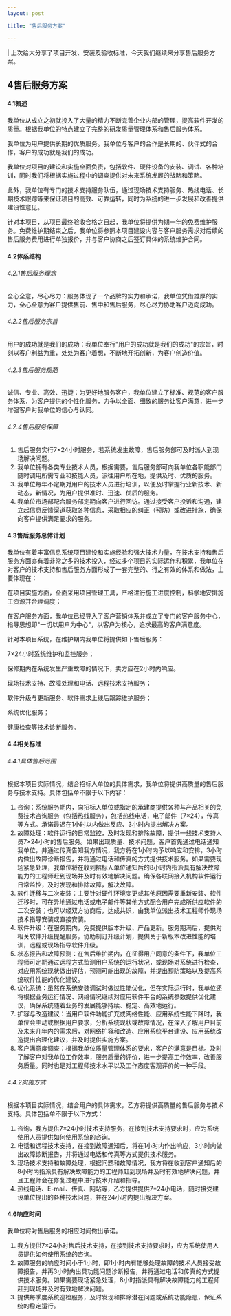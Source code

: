```yaml
---
layout: post

title: "售后服务方案"

---
```


| 上次给大分享了项目开发、安装及验收标准，今天我们继续来分享售后服务方案。

## 4售后服务方案

#### 4.1概述

我单位从成立之初就投入了大量的精力不断完善企业内部的管理，提高软件开发的质量。根据我单位的特点建立了完整的研发质量管理体系和售后服务体系。

我单位为用户提供长期的优质服务。我单位与客户的合作是长期的、伙伴式的合作，客户的成功就是我们的成功。

我单位对项目的建设和实施全面负责，包括软件、硬件设备的安装、调试、各种培训，同时我们将根据实施过程中的调查提供对未来系统发展的战略和策略。

此外，我单位有专门的技术支持服务队伍，通过现场技术支持服务、热线电话、长期技术跟踪等来保证项目的高效、可靠运转，同时为系统的进一步发展和改善提供建设性意见。

针对本项目，从项目最终验收合格之日起，我单位将提供为期一年的免费维护服务。免费维护期结束之后，我单位将参照本项目建设内容与客户服务需求对后续的售后服务费用进行单独报价，并与客户协商之后签订具体的系统维护合同。

#### 4.2体系结构

###### 4.2.1售后服务理念

全心全意，尽心尽力：服务体现了一个品牌的实力和承诺，我单位凭借雄厚的实力，全心全意为客户提供售前、售中和售后服务，尽心尽力协助客户迈向成功。

###### 4.2.2售后服务宗旨

用户的成功就是我们的成功：我单位奉行&quot;用户的成功就是我们的成功&quot;的宗旨，时刻以客户利益为重，处处为客户着想，不断地开拓创新，为客户创造价值。

###### 4.2.3售后服务规范

诚信、专业、高效、迅捷：为更好地服务客户，我单位建立了标准、规范的客户服务体系，为客户提供的个性化服务，力争以全面、细致的服务让客户满意，进一步增强客户对我单位的信心与认同。

###### 4.2.4售后服务保障

1. 售后服务实行7×24小时服务，若系统发生故障，售后服务部可及时派人到现场解决问题。
2. 我单位拥有各类专业技术人员，根据需要，售后服务部可向我单位各职能部门随时调用所需专业和技能人员，派往用户所在地，提供及时、优质的服务。
3. 我单位每年不定期对用户的技术人员进行培训，以便及时掌握行业新技术、新动态，新情况，为用户提供准时、迅速、优质的服务。
4. 我单位市场部配合服务部定期向客户进行回访。通过接受客户投诉和沟通，建立起信息反馈渠道获取各种信息，采取相应的纠正（预防）或改进措施，确保向客户提供满足要求的服务。

#### 4.3售后服务总体计划

我单位有着丰富信息系统项目建设和实施经验和强大技术力量，在技术支持和售后服务方面亦有着非常之多的技术投入，经过多个项目的实际运作和积累，我单位在对客户的技术支持和售后服务方面形成了一套完整的、行之有效的体系和做法，主要体现在：

在项目实施方面，全面采用项目管理工具，严格进行施工进度控制，科学地安排施工资源并合理调度；

在客户服务方面，我单位已经导入了客户营销体系并成立了专门的客户服务中心，指导思想即&quot;一切以用户为中心&quot;，以客户为核心，追求最高的客户满意度。

针对本项目系统，在维护期内我单位将提供如下售后服务：

7×24小时系统维护和监控服务；

保修期内在系统发生严重故障的情况下，卖方应在2小时内响应。

现场技术支持、故障处理和电话、远程技术支持服务；

软件升级与更新服务、软件需求上线后跟踪维护服务；

系统优化服务；

健康检查等技术诊断服务。

#### 4.4相关标准

###### 4.4.1具体售后范围

根据本项目实际情况，结合招标人单位的具体需求，我单位将提供高质量的售后服务与技术支持。具体包括单不限于以下内容：

1. 咨询：系统服务期内，向招标人单位或指定的承建商提供各种与产品相关的免费技术咨询服务（包括热线服务），包括热线电话，电子邮件（7×24），传真等方式。承诺最迟在1小时以内做出反应、3小时内提出解决方案。
2. 故障处理：软件运行的日常监控，及时发现和排除故障，提供一线技术支持人员7×24小时的售后服务。如果出现质量、技术问题，客户首先通过电话通知我单位，并通过传真告知我方情况，我方将在1小时内予以响应和安排，3小时内做出故障诊断报告，并将通过电话和传真的方式提供技术服务。如果需要现场紧急处理，我单位将在收到招标人单位通知后的8小时内指派具有解决故障能力的工程师赶到现场并及时有效地解决问题。确保各联网接入机构软件运行日常监控，及时发现和排除故障，解决故障。
3. 软件迁移与二次安装：主要针对硬件环境变更或其他原因需要重新安装、软件迁移时，可在异地通过电话或电子邮件等其他方式配合用户完成所供应软件的二次安装；也可以经双方协商后，达成共识，由我单位派出技术工程师作现场技术指导安装或直接安装。
4. 软件升级：在服务期内，免费提供版本升级、产品更新。服务期满后，提供对相关软件升级提醒服务，协助制订升级计划，提供关于新版本改进性能的培训，远程或现场指导软件升级。
5. 状态报告和故障预测：在售后维护期内，在征得用户同意的条件下，我单位工程师可定期通过远程方式监测用户系统的运行状况，或现场对系统进行检查，对应用系统现状做出评估，预测可能出现的故障，并提出预防策略以及提高系统软件性能的优化建议。
6. 优化系统：虽然在系统安装调试时做过性能优化，但在实际运行时，我单位还将根据业务运行情况、网络情况继续对应用软件平台的系统参数提供优化建议，确保系统随着业务的发展能够持续、稳定、高效地运行。
7. 扩容与改造建议：当用户软件功能扩充或网络性能、应用系统性能下降时，我单位会主动或根据用户要求，分析系统现状或故障情况，在深入了解用户目前及未来几年内的需求后，对网络扩容和改造、应用系统平台建设、应用系统改造提出合理化建议，并及时提供实施方案。
8. 客户满意度调查：根据我单位质量管理体系的要求，客户的满意是目标。及时了解客户对我单位工作效率，服务质量的评价，进一步提高工作效率，改善服务质量。同时也是对工程师技术水平以及工作态度客观评价的一种手段。

###### 4.4.2实施方式

根据本项目实际情况，结合用户的具体需求，乙方将提供高质量的售后服务与技术支持。具体包括单不限于以下方式：

1. 咨询，我方提供7×24小时技术支持服务，在接到技术支持要求时，应为系统使用人员提供如何使用系统的咨询。
2. 电话和远程技术支持，在接到故障通知后，将在1小时内作出响应，3小时内做出故障诊断报告，并将通过电话和传真等方式提供技术服务。
3. 现场技术支持和故障处理，根据问题和故障情况，我方将在收到客户通知后的8小时内指派具有解决故障能力的工程师赶到现场并及时有效地解决问题，并且工程师会在修复过程中进行技术介绍和指导。
4. 热线电话、E-mail、传真、网站等，乙方提供提供7\*24小电话，随时接受建设单位提出的各种技术问题，并在24小时内提出解决方案。

#### 4.6响应时间

我单位将对售后服务的相应时间做出承诺。

1. 我方提供7×24小时售后技术支持，在接到技术支持要求时，应为系统使用人员提供如何使用系统的咨询。
2. 故障服务的响应时间小于1小时，即1小时内有能够处理故障的技术人员接受故障报告，并再3小时内出具功能问题诊断报告，并将通过电话和传真的方式提供技术服务。如果需要现场紧急处理，8小时指派具有解决故障能力的工程师赶到现场并及时有效地解决问题。
3. 提供每季度系统巡检服务，及时发现和排除潜在问题或系统功能隐患，保证系统的稳定运行。